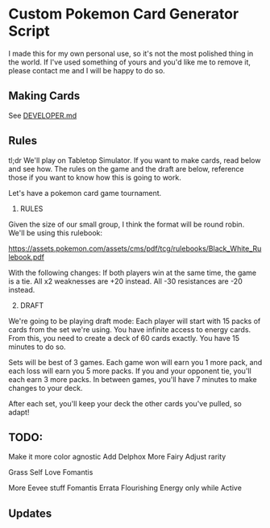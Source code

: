 # Custom Pokemon Card Generator Script

I made this for my own personal use, so it's not the most polished thing in the world.
If I've used something of yours and you'd like me to remove it, please contact me and I will be happy to do so.

## Making Cards

See [DEVELOPER.md](./DEVELOPER.md)

## Rules

tl;dr
We'll play on Tabletop Simulator.
If you want to make cards, read below and see how.
The rules on the game and the draft are below, reference those if you want to know how this is going to work.

Let's have a pokemon card game tournament.

1. RULES

Given the size of our small group, I think the format will be round robin.
We'll be using this rulebook:

https://assets.pokemon.com/assets/cms/pdf/tcg/rulebooks/Black_White_Rulebook.pdf

With the following changes:
If both players win at the same time, the game is a tie.
All x2 weaknesses are +20 instead.
All -30 resistances are -20 instead.

2. DRAFT

We're going to be playing draft mode:
Each player will start with 15 packs of cards from the set we're using.
You have infinite access to energy cards.
From this, you need to create a deck of 60 cards exactly.
You have 15 minutes to do so.

Sets will be best of 3 games.
Each game won will earn you 1 more pack, and each loss will earn you 5 more packs.
If you and your opponent tie, you'll each earn 3 more packs.
In between games, you'll have 7 minutes to make changes to your deck.

After each set, you'll keep your deck the other cards you've pulled, so adapt!

## TODO:

Make it more color agnostic
Add Delphox
More Fairy
Adjust rarity

Grass Self Love
Fomantis

More Eevee stuff
Fomantis
Errata Flourishing Energy only while Active

## Updates
